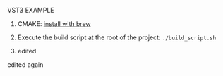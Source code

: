 VST3 EXAMPLE
 
1) CMAKE: [install with brew](https://formulae.brew.sh/formula/cmake)
2) Execute the build script at the root of the project:
```./build_script.sh```


3) edited

edited again